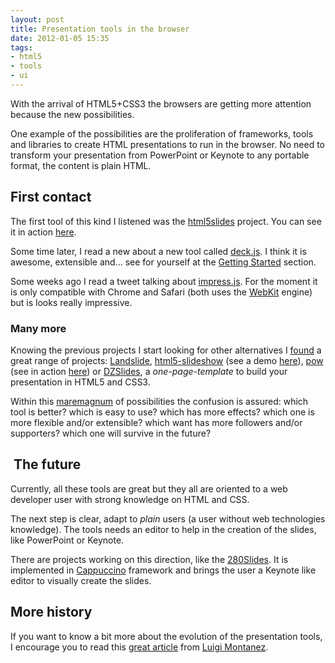 ```yaml
---
layout: post
title: Presentation tools in the browser
date: 2012-01-05 15:35
tags:
- html5
- tools
- ui
---
```

With the arrival of HTML5+CSS3 the browsers are getting more attention because the new possibilities.

One example of the possibilities are the proliferation of frameworks, tools and libraries to create HTML presentations to run in the browser. No need to transform your presentation from PowerPoint or Keynote to any portable format, the content is plain HTML.

<h2>First contact</h2>
<p>The first tool of this kind I listened was the <a href="http://code.google.com/p/html5slides">html5slides</a> project. You can see it in action <a href="http://html5slides.googlecode.com/svn/trunk/template/index.html">here</a>.</p>
<p>Some time later, I read a new about a new tool called <a href="http://imakewebthings.github.com/deck.js">deck.js</a>. I think it is awesome, extensible and... see for yourself at the <a href="http://imakewebthings.github.com/deck.js/introduction">Getting Started</a> section.</p>
<p>Some weeks ago I read a tweet talking about <a href="http://bartaz.github.com/impress.js">impress.js</a>. For the moment it is only compatible with Chrome and Safari (both uses the <a href="http://en.wikipedia.org/wiki/WebKit">WebKit</a> engine) but is looks really impressive.</p>
<h3>Many more</h3>
<p>Knowing the previous projects I start looking for other alternatives I <a href="http://stackoverflow.com/questions/2533908/basic-framework-for-presentations-using-html5-javascript">found</a> a great range of projects: <a href="http://adamzap.com/random/landslide.html">Landslide</a>, <a href="http://www.ravelrumba.com/blog/html5-slideshow">html5-slideshow</a> (see a demo <a href="http://www.ravelrumba.com/code/demos/html-slideshow/example/slideshow.html">here</a>), <a href="https://github.com/chromakode/pow">pow</a> (see in action <a href="http://usepow.com">here</a>) or <a href="https://github.com/paulrouget/dzslides">DZSlides</a>, a <em>one-page-template</em> to build your presentation in HTML5 and CSS3.</p>
<p>Within this <a href="http://smsteele.wordpress.com/2007/11/09/maremagnum-word-of-the-day/">maremagnum</a> of possibilities the confusion is assured: which tool is better? which is easy to use? which has more effects? which one is more flexible and/or extensible? which want has more followers and/or supporters? which one will survive in the future?</p>
<h2> The future</h2>
<p>Currently, all these tools are great but they all are oriented to a web developer user with strong knowledge on HTML and CSS.</p>
<p>The next step is clear, adapt to <em>plain</em> users (a user without web technologies knowledge). The tools needs an editor to help in the creation of the slides, like PowerPoint or Keynote.</p>
<p>There are projects working on this direction, like the <a href="http://www.280slides.com/">280Slides</a>. It is implemented in <a href="http://cappuccino.org/">Cappuccino</a> framework and brings the user a Keynote like editor to visually create the slides.</p>
<h2>More history</h2>
<p>If you want to know a bit more about the evolution of the presentation tools, I encourage you to read this <a href="http://luigimontanez.com/2011/web-based-slide-decks-done-right/">great article</a> from <a href="http://luigimontanez.com/">Luigi Montanez</a>.</p>
